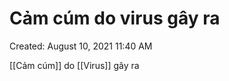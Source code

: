 ---
---

# Cảm cúm do virus gây ra

Created: August 10, 2021 11:40 AM


[[Cảm cúm]] do [[Virus]] gây ra